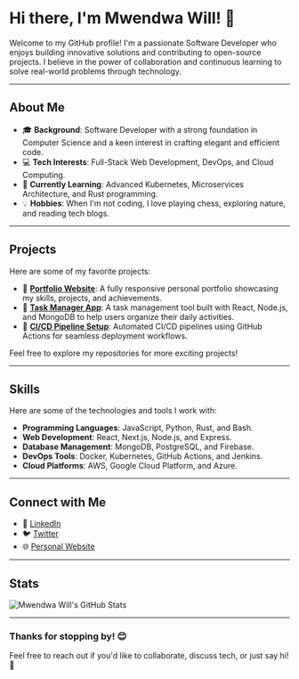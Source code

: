 # Hi there, I'm Mwendwa Will! 👋

Welcome to my GitHub profile! I'm a passionate Software Developer who enjoys building innovative solutions and contributing to open-source projects. I believe in the power of collaboration and continuous learning to solve real-world problems through technology.

---

## About Me
- 🎓 **Background**: Software Developer with a strong foundation in Computer Science and a keen interest in crafting elegant and efficient code.
- 💻 **Tech Interests**: Full-Stack Web Development, DevOps, and Cloud Computing.
- 🌱 **Currently Learning**: Advanced Kubernetes, Microservices Architecture, and Rust programming.
- 💡 **Hobbies**: When I'm not coding, I love playing chess, exploring nature, and reading tech blogs.

---

## Projects
Here are some of my favorite projects:
- 🌟 **[Portfolio Website](https://github.com/mwendwa-will/portfolio)**: A fully responsive personal portfolio showcasing my skills, projects, and achievements.
- 🚀 **[Task Manager App](https://github.com/mwendwa-will/task-manager)**: A task management tool built with React, Node.js, and MongoDB to help users organize their daily activities.
- 🔧 **[CI/CD Pipeline Setup](https://github.com/mwendwa-will/cicd-pipeline)**: Automated CI/CD pipelines using GitHub Actions for seamless deployment workflows.

Feel free to explore my repositories for more exciting projects!

---

## Skills
Here are some of the technologies and tools I work with:
- **Programming Languages**: JavaScript, Python, Rust, and Bash.
- **Web Development**: React, Next.js, Node.js, and Express.
- **Database Management**: MongoDB, PostgreSQL, and Firebase.
- **DevOps Tools**: Docker, Kubernetes, GitHub Actions, and Jenkins.
- **Cloud Platforms**: AWS, Google Cloud Platform, and Azure.

---

## Connect with Me
- 💼 [LinkedIn](https://linkedin.com/in/mwendwa-will)
- 🐦 [Twitter](https://twitter.com/mwendwa_will)
- 🌐 [Personal Website](https://mwendwa-will.github.io/portfolio)

---

## Stats
![Mwendwa Will's GitHub Stats](https://github-readme-stats.vercel.app/api?username=mwendwa-will&show_icons=true&theme=radical)

---

### Thanks for stopping by! 😊
Feel free to reach out if you'd like to collaborate, discuss tech, or just say hi! 🚀
